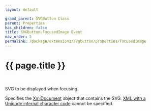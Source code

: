 ```yaml
---
layout: default

grand_parent: SVGButton Class
parent: Properties
has_children: false
title: SVGButton.FocusedImage Event
nav_order: 5
permalink: /package/extension3/svgbutton/properties/focusedimage
---
```

# {{ page.title }}
<br>

SVG to be displayed when focusing.

Specifies the <a href="/package/xmlpackage/xmldocument">XmlDocument</a> object that contains the SVG. <a href="/package/xmlpackage/xmldomimplementation/methods/constructor#about-xml-with-a-unicode-internal-character-code">XML with a Unicode internal character code</a> cannot be specified.
